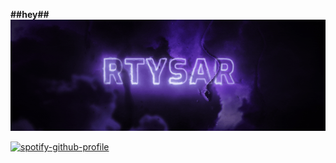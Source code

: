 **##hey##**
![rtysar](https://github.com/rtysar/rtysar/blob/main/standard.gif)


[![spotify-github-profile](https://spotify-github-profile.kittinanx.com/api/view?uid=31c35kgaxrzq6uz34pzem25tvuxm&cover_image=true&theme=default&show_offline=false&background_color=121212&interchange=false&bar_color=53b14f&bar_color_cover=false)](https://spotify-github-profile.kittinanx.com/api/view?uid=31c35kgaxrzq6uz34pzem25tvuxm&redirect=true)
